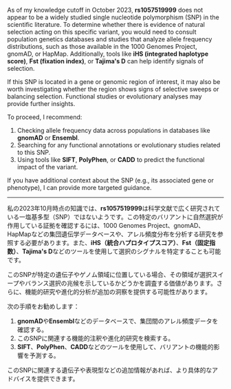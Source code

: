 As of my knowledge cutoff in October 2023, **rs1057519999** does not appear to be a widely studied single nucleotide polymorphism (SNP) in the scientific literature. To determine whether there is evidence of natural selection acting on this specific variant, you would need to consult population genetics databases and studies that analyze allele frequency distributions, such as those available in the 1000 Genomes Project, gnomAD, or HapMap. Additionally, tools like **iHS (integrated haplotype score)**, **Fst (fixation index)**, or **Tajima's D** can help identify signals of selection.

If this SNP is located in a gene or genomic region of interest, it may also be worth investigating whether the region shows signs of selective sweeps or balancing selection. Functional studies or evolutionary analyses may provide further insights.

To proceed, I recommend:
1. Checking allele frequency data across populations in databases like **gnomAD** or **Ensembl**.
2. Searching for any functional annotations or evolutionary studies related to this SNP.
3. Using tools like **SIFT**, **PolyPhen**, or **CADD** to predict the functional impact of the variant.

If you have additional context about the SNP (e.g., its associated gene or phenotype), I can provide more targeted guidance.

---

私の2023年10月時点の知識では、**rs1057519999**は科学文献で広く研究されている一塩基多型（SNP）ではないようです。この特定のバリアントに自然選択が作用している証拠を確認するには、1000 Genomes Project、gnomAD、HapMapなどの集団遺伝学データベースや、アレル頻度分布を分析する研究を参照する必要があります。また、**iHS（統合ハプロタイプスコア）**、**Fst（固定指数）**、**Tajima's D**などのツールを使用して選択のシグナルを特定することも可能です。

このSNPが特定の遺伝子やゲノム領域に位置している場合、その領域が選択スイープやバランス選択の兆候を示しているかどうかを調査する価値があります。さらに、機能的研究や進化的分析が追加の洞察を提供する可能性があります。

次の手順をお勧めします：
1. **gnomAD**や**Ensembl**などのデータベースで、集団間のアレル頻度データを確認する。
2. このSNPに関連する機能的注釈や進化的研究を検索する。
3. **SIFT**、**PolyPhen**、**CADD**などのツールを使用して、バリアントの機能的影響を予測する。

このSNPに関連する遺伝子や表現型などの追加情報があれば、より具体的なアドバイスを提供できます。
